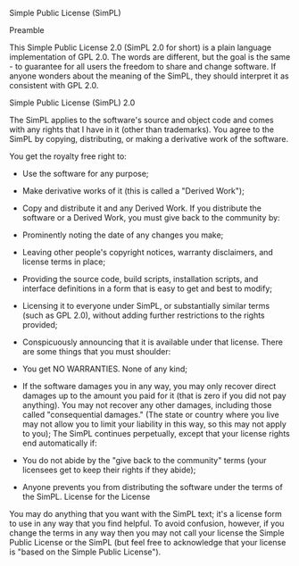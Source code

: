 Simple Public License (SimPL)

Preamble

This Simple Public License 2.0 (SimPL 2.0 for short) is a plain language implementation of GPL 2.0. The words are different, but the goal is the same - to guarantee for all users the freedom to share and change software. If anyone wonders about the meaning of the SimPL, they should interpret it as consistent with GPL 2.0.

Simple Public License (SimPL) 2.0

The SimPL applies to the software's source and object code and comes with any rights that I have in it (other than trademarks). You agree to the SimPL by copying, distributing, or making a derivative work of the software.

You get the royalty free right to:

- Use the software for any purpose;
- Make derivative works of it (this is called a "Derived Work");
- Copy and distribute it and any Derived Work.
If you distribute the software or a Derived Work, you must give back to the community by:

- Prominently noting the date of any changes you make;
- Leaving other people's copyright notices, warranty disclaimers, and license terms in place;
- Providing the source code, build scripts, installation scripts, and interface definitions in a form that is easy to get and best to modify;
- Licensing it to everyone under SimPL, or substantially similar terms (such as GPL 2.0), without adding further restrictions to the rights provided;
- Conspicuously announcing that it is available under that license.
There are some things that you must shoulder:

- You get NO WARRANTIES. None of any kind;
- If the software damages you in any way, you may only recover direct damages up to the amount you paid for it (that is zero if you did not pay anything). You may not recover any other damages, including those called "consequential damages." (The state or country where you live may not allow you to limit your liability in this way, so this may not apply to you);
The SimPL continues perpetually, except that your license rights end automatically if:

- You do not abide by the "give back to the community" terms (your licensees get to keep their rights if they abide);
- Anyone prevents you from distributing the software under the terms of the SimPL.
License for the License

You may do anything that you want with the SimPL text; it's a license form to use in any way that you find helpful. To avoid confusion, however, if you change the terms in any way then you may not call your license the Simple Public License or the SimPL (but feel free to acknowledge that your license is "based on the Simple Public License").

